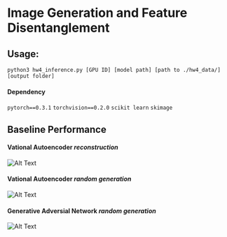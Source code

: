 # Image Generation and Feature Disentanglement



## Usage:

```
python3 hw4_inference.py [GPU ID] [model path] [path to ./hw4_data/] [output folder]
```
#### Dependency
`pytorch==0.3.1` `torchvision==0.2.0` `scikit learn` `skimage`

## Baseline Performance
#### Vational Autoencoder *reconstruction*
![Alt Text](https://github.com/thtang/DLCV2018SPRING/blob/master/hw4/gif/VAE_recon.gif)
#### Vational Autoencoder *random generation*
![Alt Text](https://github.com/thtang/DLCV2018SPRING/blob/master/hw4/gif/VAE_random.gif)
#### Generative Adversial Network *random generation*
![Alt Text](https://github.com/thtang/DLCV2018SPRING/blob/master/hw4/gif/GAN.gif)

